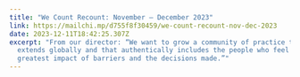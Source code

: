 ```yaml
---
title: "We Count Recount: November – December 2023"
link: https://mailchi.mp/d755f8f30459/we-count-recount-nov-dec-2023
date: 2023-12-11T18:42:25.307Z
excerpt: "From our director: “We want to grow a community of practice that
  extends globally and that authentically includes the people who feel the
  greatest impact of barriers and the decisions made.”"
---
```

